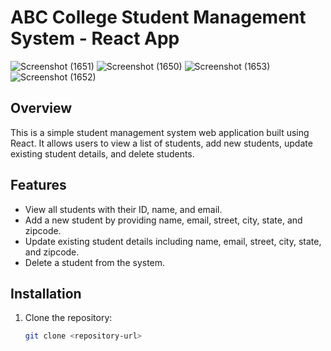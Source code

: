 # ABC College Student Management System - React App
![Screenshot (1651)](https://github.com/subasinghascs/ABC-College-front-end/assets/92568598/ed15500b-9a6f-4a6f-8063-8301fabc3f06)
![Screenshot (1650)](https://github.com/subasinghascs/ABC-College-front-end/assets/92568598/d4596e9a-a3ad-4117-bf40-fb08a54ae486)
![Screenshot (1653)](https://github.com/subasinghascs/ABC-College-front-end/assets/92568598/14569931-9499-4401-9905-ef8f262e5c56)
![Screenshot (1652)](https://github.com/subasinghascs/ABC-College-front-end/assets/92568598/4a0031da-3251-4dc5-904e-d88ac57520f0)


## Overview

This is a simple student management system web application built using React. It allows users to view a list of students, add new students, update existing student details, and delete students.

## Features

- View all students with their ID, name, and email.
- Add a new student by providing name, email, street, city, state, and zipcode.
- Update existing student details including name, email, street, city, state, and zipcode.
- Delete a student from the system.

## Installation

1. Clone the repository:

   ```bash
   git clone <repository-url>
